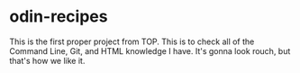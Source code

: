 # odin-recipes

This is the first proper project from TOP. This is to check all of the Command Line, Git, and HTML knowledge I have. It's gonna look rouch, but that's how we like it.

